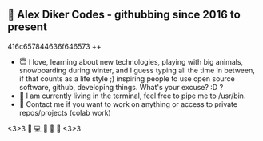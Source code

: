 ## 👋 Alex Diker Codes - githubbing since 2016 to present 

416c657844636f646573 ++

- :innocent: I love, learning about new technologies, playing with big animals, snowboarding during winter, and I guess typing all the time in between, if that counts as a life style ;) inspiring people to use open source software, github, developing things. What's your excuse? :D ? 
- 💞️ I am currently living in the terminal, feel free to pipe me to /usr/bin.
- :iphone: Contact me if you want to work on anything or access to private repos/projects (colab work)


<3>3 :penguin: :computer: :iphone: :see_no_evil: 🙉 <3>3
